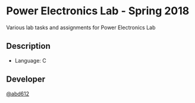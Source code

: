 # Power Electronics Lab - Spring 2018

Various lab tasks and assignments for Power Electronics Lab

## Description

* Language: C

## Developer
 
[@abd612](https://github.com/abd612)